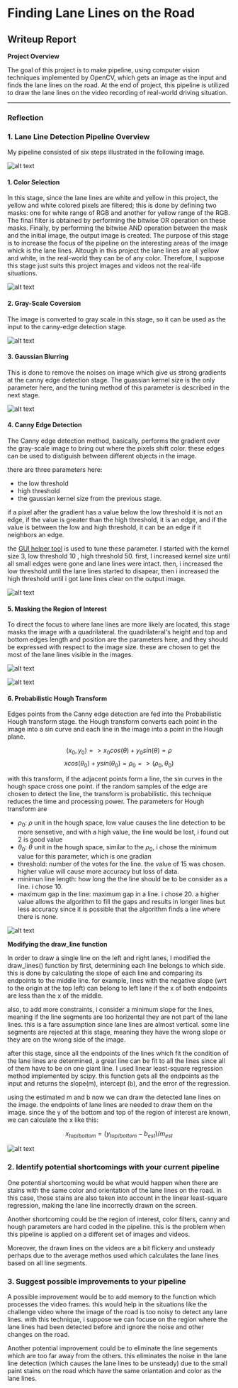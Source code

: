 # **Finding Lane Lines on the Road** 

## Writeup Report


**Project Overview**

The goal of this project is to make pipeline, using computer vision techniques implemented by OpenCV, which gets an image as the input and finds the lane lines on the road. At the end of project, this pipeline is utilized to draw the lane lines on the video recording of real-world driving situation.


[//]: # (Image References)

[image1]: ./res/solidWhiteRight-color_filter.jpg "Color Selection"

[image2]: ./res/solidWhiteRight-gray.jpg "GraySacle"

[image3]: ./res/solidWhiteRight-blur_gray.jpg "Gaussian Blur"

[image4]: ./res/solidWhiteRight-edges.jpg "Canny Edges"

[image5]: ./res/solidWhiteRight-masked_edges.jpg "Masked Canny Edges"

[image6]: ./res/solidWhiteRight-region_image.jpg "Region of interest"

[image7]: ./res/solidWhiteRight-segmented.jpg "Lane lines segmented"

[image8]: ./res/solidWhiteRight.jpg "Output Image"

[image9]: ./res/pipeline.png "Pipeline Overview"

---

### Reflection

### 1. Lane Line Detection Pipeline Overview 

My pipeline consisted of six steps illustrated in the following image. 

![alt text][image9]

#### 1. Color Selection

In this stage, since the lane lines are white and yellow in this project, the yellow and white colored pixels are filtered; this is done by defining two masks: one for white range of RGB and another for yellow range of the RGB. The final filter is obtained by performing the bitwise OR operation on these masks. Finally, by performing the bitwise AND operation between the mask and the initial image, the output image is created. 
The purpose of this stage is to increase the focus of the pipeline on the interesting areas of the image whick is the lane lines. Altough in this project the lane lines are all yellow and white, in the real-world they can be of any color. Therefore, I suppose this stage just suits this project images and videos not the real-life situations.

![alt text][image1]

#### 2. Gray-Scale Coversion

The image is converted to gray scale in this stage, so it can be used as the input to the canny-edge detection stage.

![alt text][image2]

#### 3. Gaussian Blurring

This is done to remove the noises on image which give us strong gradients at the canny edge detection stage. The guassian kernel size is the only parameter here, and the tuning method of this parameter is described in the next stage.

![alt text][image3]

#### 4. Canny Edge Detection

The Canny edge detection method, basically, performs the gradient over the gray-scale image to bring out where the pixels shift color. these edges can be used to distiguish between different objects in the image. 

there are three parameters here: 
- the low threshold
- high threshold
- the gaussian kernel size from the previous stage. 

if a pixel after the gradient has a value below the low threshold it is not an edge, if the value is greater than the high threshold, it is an edge, and if the value is between the low and high threshold, it can be an edge if it neighbors an edge. 

the [GUI helper tool](https://github.com/maunesh/opencv-gui-helper-tool) is used to tune these parameter. I started with the kernel size 3, low threshold 10 , high threshold 50. first, I increased kernel size until all small edges were gone and lane lines were intact. then, i increased the low threshold until the lane lines started to disapear, then i increased the high threshold until i got lane lines clear on the output image.

![alt text][image4]

#### 5. Masking the Region of Interest

To direct the focus to where lane lines are more likely are located, this stage masks the image with a quadrilateral. the quadrilateral's height and top and bottom edges length and position are the parameters here, and they should be expressed with respect to the image size. these are chosen to get the most of the lane lines visible in the images. 

![alt text][image5]

![alt text][image6]

#### 6. Probabilistic Hough Transform

Edges points from the Canny edge detection are fed into the Probabilistic Hough transform stage. the Hough transform converts each point in the image into a sin curve and each line in the image into a point in the Hough plane.


$$
(x_0,y_0) => x_0cos(\theta)+y_0sin(\theta)=\rho
$$
$$
xcos(\theta_0)+ysin(\theta_0) = \rho_0 => (\rho_0,\theta_0)
$$


with this transform, if the adjacent points form a line, the sin curves in the hough space cross one point. if the random samples of the edge are chosen to detect the line, the transform is probabilistic. this technique reduces the time and processing power. The parameters for Hough transform are 
- $\rho_0$: $\rho$ unit in the hough space, low value causes the line detection to be more sensetive, and with a high value, the line would be lost, i found out 2 is good value 
- $\theta_0$: $\theta$ unit in the hough space, similar to the $\rho_0$, i chose the minimum value for this parameter, which is one gradian
- threshold: number of the votes for the line. the value of 15 was chosen. higher value will cause more accuracy but loss of data.
- minimun line length: how long the the line should be to be consider as a line. i chose 10. 
- maximum gap in the line: maximum gap in a line. i chose 20. a higher value allows the algorithm to fill the gaps and results in longer lines but less accuracy since it is possible that the algorithm finds a line where there is none.

![alt text][image7]

**Modifying the draw_line function**

In order to draw a single line on the left and right lanes, I modified the draw_lines() function by first, determining each line belongs to which side. this is done by calculating the slope of each line and comparing its endpoints to the middle line. for example, lines with the negative slope (wrt to the origin at the top left) can belong to left lane if the x of both endpoints are less than the x of the middle.

also, to add more constraints, i consider a minimum slope for the lines, meaning if the line segments are too horizental they are not part of the lane lines. this is a fare assumption since lane lines are almost vertical. some line segments are rejected at this stage, meaning they have the wrong slope or they are on the wrong side of the image.

after this stage, since all the endpoints of the lines which fit the condition of the lane lines are determined, a great line can be fit to all the lines since all of them have to be on one giant line. I used linear least-square regression method implemented by scipy. this function gets all the endpoints as the input and returns the slope(m), intercept (b), and the error of the regression. 

using the estimated m and b now we can draw the detected lane lines on the image. the endpoints of lane lines are needed to draw them on the image. since the y of the bottom and top of the region of interest are known, we can calculate the x like this:

$$
x_{top/bottom} = (y_{top/bottom} - b_{est})/m_{est}
$$

![alt text][image8]



### 2. Identify potential shortcomings with your current pipeline


One potential shortcoming would be what would happen when there are stains with the same color and orientation of the lane lines on the road. in this case, those stains are also taken into account in the linear least-square regression, making the lane line incorrectly drawn on the screen.

Another shortcoming could be the region of interest, color filters, canny and hough parameters are hard coded in the pipeline. this is the problem when this pipeline is applied on a different set of images and videos.

Moreover, the drawn lines on the videos are a bit flickery and unsteady perhaps due to the average methos used which calculates the lane lines based on all line segments.


### 3. Suggest possible improvements to your pipeline

A possible improvement would be to add memory to the function which processes the video frames. this would help in the situations like the challenge video where the image of the road is too noisy to detect any lane lines. with this technique, i suppose we can focuse on the region where the lane lines had been detected before and ignore the noise and other changes on the road.

Another potential improvement could be to eliminate the line segements which are too far away from the others. this eliminates the noise in the lane line detection (which causes the lane lines to be unsteady) due to the small paint stains on the road which have the same oriantation and color as the lane lines.
